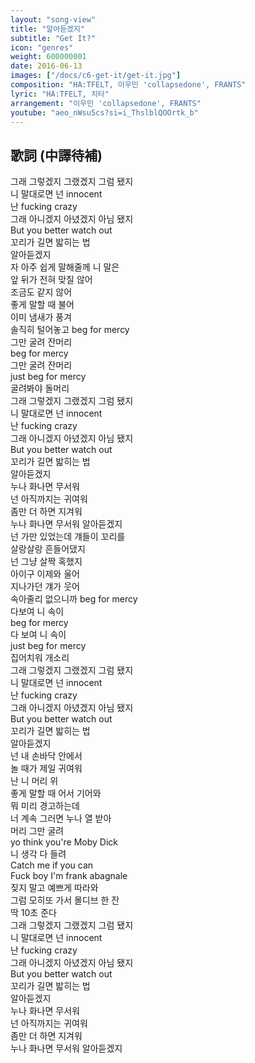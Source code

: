 ```yaml
---
layout: "song-view"
title: "알아듣겠지"
subtitle: "Get It?"
icon: "genres"
weight: 600000001
date: 2016-06-13
images: ["/docs/c6-get-it/get-it.jpg"]
composition: "HA:TFELT, 이우민 'collapsedone', FRANTS"
lyric: "HA:TFELT, 치타"
arrangement: "이우민 'collapsedone', FRANTS"
youtube: "aeo_nWsu5cs?si=i_ThslblQOOrtk_b"
---
```


## 歌詞 (中譯待補)

그래 그렇겠지 그랬겠지 그럼 됐지  
니 말대로면 넌 innocent  
난 fucking crazy  
그래 아니겠지 아녔겠지 아님 됐지  
But you better watch out  
꼬리가 길면 밟히는 법  
알아듣겠지  
자 아주 쉽게 말해줄께 니 말은  
앞 뒤가 전혀 맞질 않어  
조금도 같지 않어  
좋게 말할 때 불어  
이미 냄새가 풍겨  
솔직히 털어놓고 beg for mercy  
그만 굴려 잔머리  
beg for mercy  
그만 굴려 잔머리  
just beg for mercy  
굴려봐야 돌머리  
그래 그렇겠지 그랬겠지 그럼 됐지  
니 말대로면 넌 innocent  
난 fucking crazy  
그래 아니겠지 아녔겠지 아님 됐지  
But you better watch out  
꼬리가 길면 밟히는 법  
알아듣겠지  
누나 화나면 무서워  
넌 아직까지는 귀여워  
좀만 더 하면 지겨워  
누나 화나면 무서워 알아듣겠지  
넌 가만 있었는데 걔들이 꼬리를  
살랑살랑 흔들어댔지  
넌 그냥 살짝 혹했지  
아이구 이제와 울어  
지나가던 걔가 웃어  
속아줄리 없으니까 beg for mercy  
다보여 니 속이  
beg for mercy  
다 보여 니 속이  
just beg for mercy  
집어치워 개소리  
그래 그렇겠지 그랬겠지 그럼 됐지  
니 말대로면 넌 innocent  
난 fucking crazy  
그래 아니겠지 아녔겠지 아님 됐지  
But you better watch out  
꼬리가 길면 밟히는 법  
알아듣겠지  
넌 내 손바닥 안에서  
놀 때가 제일 귀여워  
난 니 머리 위  
좋게 말할 때 어서 기어와  
뭐 미리 경고하는데  
너 계속 그러면 누나 열 받아  
머리 그만 굴려  
yo think you're Moby Dick  
니 생각 다 들려  
Catch me if you can  
Fuck boy I'm frank abagnale  
짖지 말고 예쁘게 따라와  
그럼 모히또 가서 몰디브 한 잔  
딱 10초 준다  
그래 그렇겠지 그랬겠지 그럼 됐지  
니 말대로면 넌 innocent  
난 fucking crazy  
그래 아니겠지 아녔겠지 아님 됐지  
But you better watch out  
꼬리가 길면 밟히는 법  
알아듣겠지  
누나 화나면 무서워  
넌 아직까지는 귀여워  
좀만 더 하면 지겨워  
누나 화나면 무서워 알아듣겠지  
